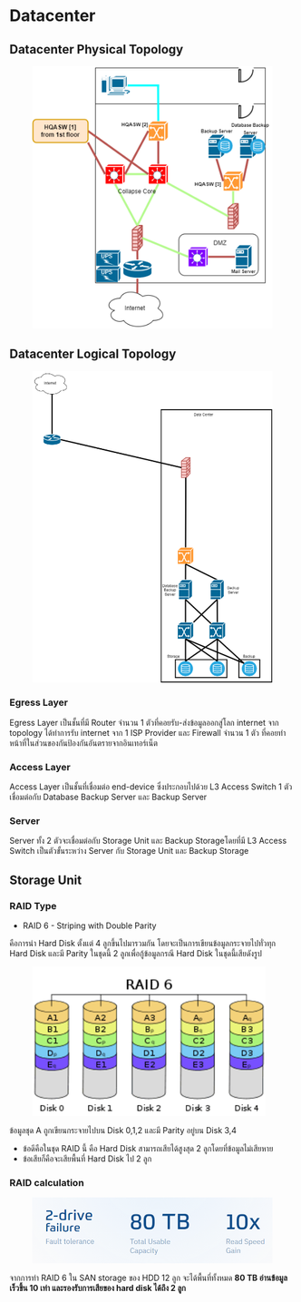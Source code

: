 # Datacenter

## Datacenter Physical Topology

<figure><img src="../.gitbook/assets/Datacenter.png" alt=""><figcaption></figcaption></figure>

## Datacenter Logical Topology

<figure><img src="../.gitbook/assets/Datacenter Logical Topology.png" alt=""><figcaption></figcaption></figure>

### Egress Layer

Egress Layer เป็นชั้นที่มี Router จำนวน 1 ตัวที่คอยรับ-ส่งข้อมูลออกสู่โลก internet จาก topology ได้ทำการรับ internet  จาก 1 ISP Provider และ Firewall จำนวน 1 ตัว ที่คอยทำหน้าที่ในส่วนของกันป้องกันอันตรายจากอินเทอร์เน็ต

### Access Layer

Access Layer เป็นชั้นที่เชื่อมต่อ end-device ซึ่งประกอบไปด้วย L3 Access Switch 1 ตัว เชื่อมต่อกับ Database Backup Server และ Backup Server

### Server

Server ทั้ง 2 ตัวจะเชื่อมต่อกับ Storage Unit และ Backup Storageโดยที่มี L3 Access Switch เป็นตัวขั้นระหว่าง Server กับ Storage Unit และ Backup Storage

## Storage Unit

### RAID Type

* RAID 6 - Striping with Double Parity

คือการนำ Hard Disk ตั้งแต่ 4 ลูกขึ้นไปมารวมกัน โดยจะเป็นการเขียนข้อมูลกระจายไปทั่วทุก Hard Disk และมี Parity ในชุดนี้ 2 ลูกเพื่อกู้ข้อมูลกรณี Hard Disk ในชุดนี้เสียดังรูป

<figure><img src="../.gitbook/assets/RAID6" alt=""><figcaption></figcaption></figure>

ข้อมูลชุด A ถูกเขียนกระจายไปบน Disk 0,1,2 และมี Parity อยู่บน Disk 3,4&#x20;

* ข้อดีคือในชุด RAID นี้ คือ Hard Disk สามารถเสียได้สูงสุด 2 ลูกโดยที่ข้อมูลไม่เสียหาย&#x20;
* ข้อเสียก็คือจะเสียพื้นที่ Hard Disk ไป 2 ลูก

### RAID calculation

<figure><img src="../.gitbook/assets/raid calculation.png" alt=""><figcaption></figcaption></figure>

จากการทำ RAID 6 ใน SAN storage ของ HDD 12 ลูก จะได้พื้นที่ทั้งหมด **80 TB อ่านข้อมูลเร็วขึ้น 10 เท่า และรองรับการเสียของ hard disk ได้ถึง 2 ลูก**
